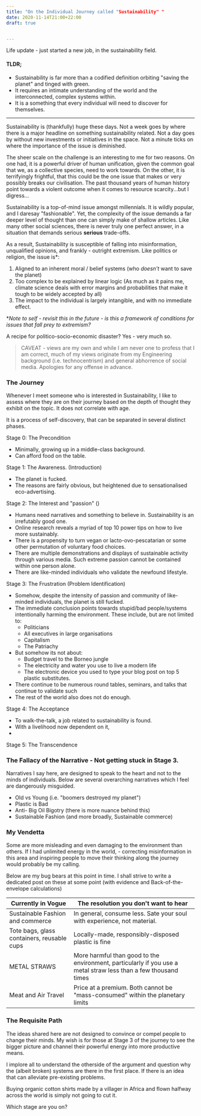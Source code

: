 ```yaml
---
title: "On the Individual Journey called "Sustainability" "
date: 2020-11-14T21:00+22:00
draft: true


---
```


Life update - just started a new job, in the sustainability field.

#### TLDR;

- Sustainability is far more than a codified definition orbiting "saving the planet" and tinged with green.
- It requires an intimate understanding of the world and the interconnected, complex systems within. 
- It is a something that every individual will need to discover for themselves.

---

Sustainability is (thankfully) huge these days. Not a week goes by where there is a major headline on something sustainability related. Not a day goes by without new investments or initiatives in the space. Not a minute ticks on where the importance of the issue is diminished. 

The sheer scale on the challenge is an interesting to me for two reasons. On one had, it is a powerful driver of human unification, given the common goal that we, as a collective species, need to work towards. On the other, it is terrifyingly frightful, that this could be the one issue that makes or very possibly breaks our civilisation. The past thousand years of human history point towards a violent outcome when it comes to resource scarcity...but I digress...

Sustainability is a top-of-mind issue amongst millennials. It is wildly popular, and I daresay "fashionable". Yet, the complexity of the issue demands a far deeper level of thought than one can simply make of shallow articles. Like many other social sciences, there is never truly one perfect answer, in a situation that demands serious **serious** trade-offs.

As a result, Sustainability is susceptible of falling into misinformation, unqualified opinions, and frankly - outright extremism. Like politics or religion, the issue is*:

1. Aligned to an inherent moral / belief systems (who *doesn't* want to save the planet)
2. Too complex to be explained by linear logic (As much as it pains me, climate science deals with error margins and probabilities that make it tough to be widely accepted by all)
3. The impact to the individual is largely intangible, and with no immediate effect.

**Note to self - revisit this in the future - is this a framework of conditions for issues that fall prey to extremism?*

A recipe for politico-socio-economic disaster? Yes - very much so.

> CAVEAT - views are my own and while I am never one to profess that I am correct, much of my views originate from my Engineering background (i.e. technocentrism) and general abhorrence of social media. Apologies for any offense in advance.

### The Journey

Whenever I meet someone who is interested in Sustainability, I like to assess where they are on their journey based on the depth of thought they exhibit on the topic. It does not correlate with age. 

It is a process of self-discovery, that can be separated in several distinct phases. 

Stage 0: The Precondition 

- Minimally, growing up in a middle-class background.
- Can afford food on the table.

Stage 1: The Awareness. (Introduction)

- The planet is fucked. 
- The reasons are fairly obvious, but heightened due to sensationalised eco-advertising.

Stage 2: The Interest and "passion" ()

- Humans need narratives and something to believe in. Sustainability is an irrefutably good one.
- Online research reveals a myriad of top 10 power tips on how to live more sustainably.
- There is a propensity to turn vegan or lacto-ovo-pescatarian or some other permutation of voluntary food choices.
- There are multiple demonstrations and displays of sustainable activity through various media. Such extreme passion cannot be contained within one person alone.
- There are like-minded individuals who validate the newfound lifestyle. 

Stage 3: The Frustration (Problem Identification)

- Somehow, despite the intensity of passion and community of like-minded individuals, the planet is still fucked.
- The immediate conclusion points towards stupid/bad people/systems intentionally harming the environment. These include, but are not limited to:
  - Politicians
  - All executives in large organisations
  - Capitalism 
  - The Patriachy
- But somehow its not about:
  - Budget travel to the Borneo jungle
  - The electricity and water you use to live a modern life
  - The electronic device you used to type your blog post on top 5 plastic substitutes.
- There continue to be numerous round tables, seminars, and talks that continue to validate such
- The rest of the world also does not do enough.

Stage 4: The Acceptance 

- To walk-the-talk, a job related to sustainability is found.
- With a livelihood now dependent on it, 
- 

Stage 5: The Transcendence 

### The Fallacy of the Narrative - Not getting stuck in Stage 3.

Narratives I say here, are designed to speak to the heart and not to the minds of individuals. Below are several overarching narratives which I feel are dangerously misguided. 

- Old vs Young (i.e. "boomers destroyed my planet")
- Plastic is Bad
- Anti- Big Oil Bigotry (there is more nuance behind this)
- Sustainable Fashion (and more broadly, Sustainable commerce)

### My Vendetta

Some are more misleading and even damaging to the environment than others. If I had unlimited energy in the world, - correcting misinformation in this area and inspiring people to move their thinking along the journey would probably be my calling.

Below are my bug bears at this point in time. I shall strive to write a dedicated post on these at some point (with evidence and Back-of-the-envelope calculations)

| Currently in Vogue                         | The resolution you don't want to hear                        |
| ------------------------------------------ | ------------------------------------------------------------ |
| Sustainable Fashion and commerce           | In general, consume less. Sate your soul with experience, not material. |
| Tote bags, glass containers, reusable cups | Locally-made, responsibly-disposed plastic is fine           |
| METAL STRAWS                               | More harmful than good to the environment, particularly if you use a metal straw less than a few thousand times |
| Meat and Air Travel                        | Price at a premium. Both cannot be "mass-consumed" within the planetary limits |

### The Requisite Path

The ideas shared here are not designed to convince or compel people to change their minds. My wish is for those at Stage 3 of the journey to see the bigger picture and channel their powerful energy into more productive means.

I implore all to understand the otherside of the argument and question why the (albeit broken) systems are there in the first place. If there is an idea that can alleviate pre-existing problems. 

Buying organic cotton shirts made by a villager in Africa and flown halfway across the world is simply not going to cut it. 

Which stage are you on?

